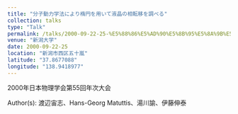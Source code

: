 ```yaml
---
title: "分子動力学法により楕円を用いて液晶の相転移を調べる"
collection: talks
type: "Talk"
permalink: /talks/2000-09-22-25-%E5%88%86%E5%AD%90%E5%8B%95%E5%8A%9B%E5%AD%A6%E6%B3%95%E3%81%AB%E3%82%88%E3%82%8A%E6%A5%95%E5%86%86%E3%82%92%E7%94%A8%E3%81%84%E3%81%A6%E6%B6%B2%E6%99%B6%E3%81%AE%E7%9B%B8%E8%BB%A2
venue: "新潟大学"
date: 2000-09-22-25
location: "新潟市西区五十嵐"
latitude: "37.8677088"
longitude: "138.9418977"
---
```


2000年日本物理学会第55回年次大会

Author(s): 渡辺宙志、Hans-Georg Matuttis、湯川諭、伊藤伸泰

